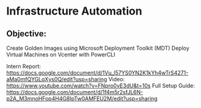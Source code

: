 # Infrastructure Automation
## Objective:
Create Golden Images using Microsoft Deployment Toolkit (MDT)
 Deploy Virtual Machines on Vcenter with PowerCLI

Intern Report: https://docs.google.com/document/d/1Vu_l57YS0YN2K1kYh4wTrS4271-aMa0mfQYGLqXys0Q/edit?usp=sharing
Video: https://www.youtube.com/watch?v=FNpro0vE3dU&t=10s
Full Setup Guide: https://docs.google.com/document/d/1f4m5r2sfJL6N-p2A_M3mnoHFop4H4G8IpTw0AMFEU2M/edit?usp=sharing

